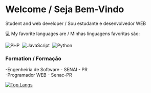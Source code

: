 <h1> Welcome / Seja Bem-Vindo </h1>
 
Student and web developer / Sou estudante e desenvolvedor WEB

:computer: My favorite languages are / Minhas linguagens favoritas são:

![PHP](https://img.shields.io/badge/-PHP-369?style=flat&logoColor=fff&logo=php)&nbsp;
![JavaScript](https://img.shields.io/badge/-JavaScript-FEAE32?style=flat&logoColor=fff&logo=javascript)&nbsp;
![Python](https://img.shields.io/badge/-Python-blue?style=flat&logoColor=fff&logo=python)&nbsp;

### Formation / Formação

-Engenheiria de Software - SENAI - PR <br>
-Programador WEB - Senac-PR



[![Top Langs](https://github-readme-stats.vercel.app/api/top-langs/?username=kuik-san&layout=compact&theme=apprentice)](https://github.com/anuraghazra/github-readme-stats)


<!-- ![Activity Graph](https://activity-graph.herokuapp.com/graph?username=KuiK-San&bg_color=262626&color=edffff&line=00ffff&point=ffffff&area=true&hide_border=true&radius=11)
